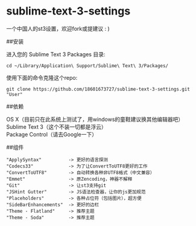 sublime-text-3-settings
=======================

一个中国人的st3设置，欢迎fork或提建议 : )

##安装

进入您的 Sublime Text 3 Packages 目录:
```
cd ~/Library/Application\ Support/Sublime\ Text\ 3/Packages/
```
使用下面的命令克隆这个repo:
```
git clone https://github.com/18601673727/sublime-text-3-settings.git "User"
```

##依赖

OS X（目前只在此系统上测试了，用windows的童鞋建议换其他编辑器吧）  
Sublime Text 3（这个不装一切都是浮云）  
Package Control（请去Google一下）

##组件

```
"ApplySyntax"          -> 更好的语言探测  
"Codecs33"             -> 为了让ConvertToUTF8更好的工作  
"ConvertToUTF8"        -> 自动转换各种非UTF8格式（中文兼容）  
"Emmet"                -> 原Zencoding，神器不解释  
"Git"                  -> 让st3支持git  
"JSHint Gutter"        -> JS语法检查器，让你的js更加规范  
"Placeholders"         -> 各种占位符（包括图片），超方便  
"SideBarEnhancements"  -> 更好的边栏  
"Theme - Flatland"     -> 推荐主题  
"Theme - Soda"         -> 推荐主题  
```
